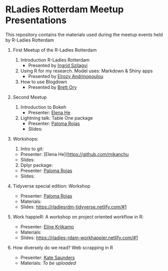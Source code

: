 # RLadies Rotterdam Meetup Presentations

This repository contains the materials used during the meetup events held by R-Ladies Rotterdam


1. First Meetup of the R-Ladies Rotterdam
    1. Introduction R-Ladies Rotterdam
        * Presented by [Ingrid Szilagyi](https://twitter.com/infj_ingrid)
    2. Using R for my research. Model uses: Markdown & Shiny apps
        * Presented by [Elrozy Andrinopoulou](https://github.com/erandrinopoulou)
    3. How to use Blogdown
        * Presented by [Brett Ory](http://www.brettory.com/)

2. Second Meetup
   1. Introduction to Bokeh
        * Presenter: [Elena He](https://github.com/mikanchu)
   2. Lightning talk: Table One package
        * Presenter: [Paloma Rojas](https://github.com/palolili23)
        * Slides: 

3. Workshops:
    1. Intro to git:
    * Presenter: [Elena He](https://github.com/mikanchu
    * Slides: 
    
    2. Dplyr package:
    * Presenter: [Paloma Rojas](https://github.com/palolili23)
    * Slides: 

4. Tidyverse special edition: Workshop
    * Presenter: [Paloma Rojas](https://github.com/palolili23)
    * Materials:
    * Slides: https://rladiesrdm-tidyverse.netlify.com/#1
    
5. Work happieR: A workshop on project oriented workflow in R:
    * Presenter: [Eline Krijkamp](https://github.com/krijkamp)
    * Materials:
    * Slides: https://rladies-rdam-workhappier.netlify.com/#1
    
6. How diversely do we read? Web scrapping in R
    * Presenter: [Kate Saunders](https://twitter.com/KateRobSau)
    * Materials: *To be uploaded*
    